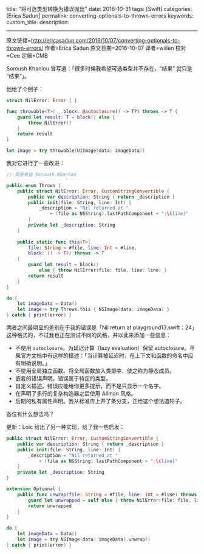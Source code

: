 title: "将可选类型转换为错误抛出"
date: 2016-10-31
tags: [Swift]
categories: [Erica Sadun]
permalink: converting-optionals-to-thrown-errors
keywords: 
custom_title: 
description: 

---
原文链接=http://ericasadun.com/2016/10/07/converting-optionals-to-thrown-errors/
作者=Erica Sadun
原文日期=2016-10-07
译者=wiilen
校对=Cee
定稿=CMB

<!--此处开始正文-->

Soroush Khanlou 曾写道：「很多时候我希望可选类型并不存在，“结果” 就只是 “结果”」。

他给了个例子：

```swift
struct NilError: Error { }

func throwable<T>( _ block: @autoclosure() -> T?) throws -> T {
    guard let result: T = block() else {
        throw NilError()
    }
    return result
}

let image = try throwable(UIImage(data: imageData))
```

<!--more-->

我对它进行了一些改进：

```swift
// 灵感来自 Soroush Khanlou

public enum Throws {
    public struct NilError: Error, CustomStringConvertible {
        public var description: String { return _description }
        public init(file: String, line: Int) {
            _description = "Nil returned at "
                + (file as NSString).lastPathComponent + ":\(line)"
        }
        private let _description: String
    }
    
    public static func this<T>(
        file: String = #file, line: Int = #line,
        block: () -> T?) throws -> T
    {
        guard let result = block() 
            else { throw NilError(file: file, line: line) }
        return result
    }
}

do {
    let imageData = Data()
    let image = try Throws.this { NSImage(data: imageData) }
} catch { print(error) }
```

两者之间最明显的差别在于我的错误是「Nil return at playground13.swift：24」这种格式的，不过我也正在测试不同的风格，并以此来添加一些信息：

* 不使用 ``autoclosure``。为延迟计算（lazy evaluation）保留 autoclosure。苹果官方文档中有这样的描述：「当计算被延迟时，在上下文和函数的命名中应有明确说明。」
* 不使用全局独立函数。将全局函数放入类型中，使之称为静态成员。
* 嵌套的错误声明。错误属于特定的类型。
* 自定义描述。错误应能给你更多提示，而不是只显示一个名字。
* 在声明了多行的复杂构造器之后使用 Allman 风格。
* 后期的私有属性声明。我从标准库上开了条分支，正给这个想法造轮子。

各位有什么想法吗？

更新：Loic 给出了另一种实现，给了我一些启发：

```swift
public struct NilError: Error, CustomStringConvertible {
    public var description: String { return _description }
    public init(file: String, line: Int) {
        _description = "Nil returned at "
            + (file as NSString).lastPathComponent + ":\(line)"
    }
    private let _description: String
}

extension Optional {
    public func unwrap(file: String = #file, line: Int = #line) throws -> Wrapped {
        guard let unwrapped = self else { throw NilError(file: file, line: line) }
        return unwrapped
    }
}

do {
    let imageData = Data()
    let image = try NSImage(data: imageData).unwrap()
} catch { print(error) }
```